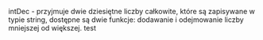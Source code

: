 intDec - przyjmuje dwie dziesiętne liczby całkowite, które są zapisywane w typie string, dostępne są dwie funkcje: dodawanie i odejmowanie liczby mniejszej od większej.
test
